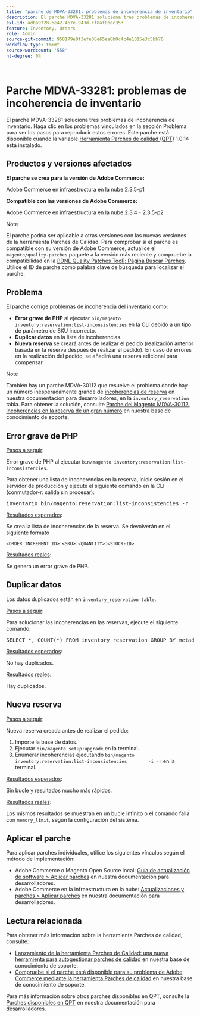 ```yaml
---
title: "parche de MDVA-33281: problemas de incoherencia de inventario"
description: El parche MDVA-33281 soluciona tres problemas de incoherencia de inventario. Haga clic en los problemas vinculados en la sección Problema para ver los pasos para reproducir estos errores. Este parche está disponible cuando está instalada la [Quality Patches Tool (QPT)](/help/announcements/adobe-commerce-announcements/magento-quality-patches-released-new-tool-to-self-serve-quality-patches.md) 1.0.14.
exl-id: adba9728-6e42-467e-943d-cf8af0bec353
feature: Inventory, Orders
role: Admin
source-git-commit: 958179e0f3efe08e65ea8b0c4c4e1015e3c5bb76
workflow-type: tm+mt
source-wordcount: '558'
ht-degree: 0%

---
```


# Parche MDVA-33281: problemas de incoherencia de inventario

El parche MDVA-33281 soluciona tres problemas de incoherencia de inventario. Haga clic en los problemas vinculados en la sección Problema para ver los pasos para reproducir estos errores. Este parche está disponible cuando la variable [Herramienta Parches de calidad (QPT)](/help/announcements/adobe-commerce-announcements/magento-quality-patches-released-new-tool-to-self-serve-quality-patches.md) 1.0.14 está instalado.

## Productos y versiones afectados

**El parche se crea para la versión de Adobe Commerce:**

Adobe Commerce en infraestructura en la nube 2.3.5-p1

**Compatible con las versiones de Adobe Commerce:**

Adobe Commerce en infraestructura en la nube 2.3.4 - 2.3.5-p2

>[!NOTE]
>
>El parche podría ser aplicable a otras versiones con las nuevas versiones de la herramienta Parches de Calidad. Para comprobar si el parche es compatible con su versión de Adobe Commerce, actualice el `magento/quality-patches` paquete a la versión más reciente y compruebe la compatibilidad en la [[!DNL Quality Patches Tool]: Página Buscar Parches](https://devdocs.magento.com/quality-patches/tool.html#patch-grid). Utilice el ID de parche como palabra clave de búsqueda para localizar el parche.

## Problema

El parche corrige problemas de incoherencia del inventario como:

* **Error grave de PHP** al ejecutar `bin/magento inventory:reservation:list-inconsistencies` en la CLI debido a un tipo de parámetro de SKU incorrecto.
* **Duplicar datos** en la lista de incoherencias.
* **Nueva reserva** se creará antes de realizar el pedido (realización anterior basada en la reserva después de realizar el pedido). En caso de errores en la realización del pedido, se añadirá una reserva adicional para compensar.

>[!NOTE]
>
>También hay un parche MDVA-30112 que resuelve el problema donde hay un número inesperadamente grande de [incoherencias de reserva](https://devdocs.magento.com/guides/v2.4/inventory/inventory-cli-reference.html#what-causes-reservation-inconsistencies) en nuestra documentación para desarrolladores, en la `inventory_reservation` tabla. Para obtener la solución, consulte [Parche del Magento MDVA-30112: incoherencias en la reserva de un gran número](/help/support-tools/patches-available-in-qpt-tool/v1-0-8/mdva-30112-magento-patch-large-number-reservation-inconsistencies.md) en nuestra base de conocimiento de soporte.

## Error grave de PHP

<u>Pasos a seguir</u>:

Error grave de PHP al ejecutar `bin/magento inventory:reservation:list-inconsistencies`.

Para obtener una lista de incoherencias en la reserva, inicie sesión en el servidor de producción y ejecute el siguiente comando en la CLI (conmutador-r: salida sin procesar):

<pre>inventario bin/magento:reservation:list-inconsistencies -r</pre>

<u>Resultados esperados</u>:

Se crea la lista de incoherencias de la reserva. Se devolverán en el siguiente formato

```plaintext
<ORDER_INCREMENT_ID>:<SKU>:<QUANTITY>:<STOCK-ID>
```

<u>Resultados reales</u>:

Se genera un error grave de PHP.

## Duplicar datos

Los datos duplicados están en `inventory_reservation table`.

<u>Pasos a seguir</u>:

Para solucionar las incoherencias en las reservas, ejecute el siguiente comando:

<pre>SELECT *, COUNT(*) FROM inventory_reservation GROUP BY metadatos, sku, cantidad HAVING COUNT(*) &gt; 1</pre>

<u>Resultados esperados</u>:

No hay duplicados.

<u>Resultados reales</u>:

Hay duplicados.

## Nueva reserva

<u>Pasos a seguir</u>:

Nueva reserva creada antes de realizar el pedido:

1. Importe la base de datos.
1. Ejecutar `bin/magento setup:upgrade` en la terminal.
1. Enumerar incoherencias ejecutando `bin/magento inventory:reservation:list-inconsistencies        -i -r` en la terminal.

<u>Resultados esperados</u>:

Sin bucle y resultados mucho más rápidos.

<u>Resultados reales</u>:

Los mismos resultados se muestran en un bucle infinito o el comando falla con `memory_limit`, según la configuración del sistema.

## Aplicar el parche

Para aplicar parches individuales, utilice los siguientes vínculos según el método de implementación:

* Adobe Commerce o Magento Open Source local: [Guía de actualización de software > Aplicar parches](https://devdocs.magento.com/guides/v2.4/comp-mgr/patching/mqp.html) en nuestra documentación para desarrolladores.
* Adobe Commerce en la infraestructura en la nube: [Actualizaciones y parches > Aplicar parches](https://devdocs.magento.com/cloud/project/project-patch.html) en nuestra documentación para desarrolladores.

## Lectura relacionada

Para obtener más información sobre la herramienta Parches de calidad, consulte:

* [Lanzamiento de la herramienta Parches de Calidad: una nueva herramienta para autogestionar parches de calidad](/help/announcements/adobe-commerce-announcements/magento-quality-patches-released-new-tool-to-self-serve-quality-patches.md) en nuestra base de conocimiento de soporte.
* [Compruebe si el parche está disponible para su problema de Adobe Commerce mediante la herramienta Parches de calidad](/help/support-tools/patches-available-in-qpt-tool/check-patch-for-magento-issue-with-magento-quality-patches.md) en nuestra base de conocimiento de soporte.

Para más información sobre otros parches disponibles en QPT, consulte la [Parches disponibles en QPT](https://devdocs.magento.com/quality-patches/tool.html#patch-grid) en nuestra documentación para desarrolladores.
